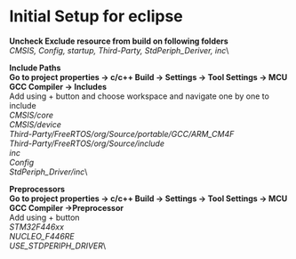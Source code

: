 # **Initial Setup for eclipse**
**Uncheck Exclude resource from build on following folders**\
*CMSIS, Config, startup, Third-Party, StdPeriph_Deriver, inc*\

**Include Paths**\
**Go to project properties -> c/c++ Build -> Settings -> Tool Settings -> MCU GCC Compiler -> Includes**\
Add using + button and choose workspace and navigate one by one to include\
*CMSIS/core*\
*CMSIS/device*\
*Third-Party/FreeRTOS/org/Source/portable/GCC/ARM_CM4F*\
*Third-Party/FreeRTOS/org/Source/include*\
*inc*\
*Config*\
*StdPeriph_Driver/inc*\

**Preprocessors**\
**Go to project properties -> c/c++ Build -> Settings -> Tool Settings -> MCU GCC Compiler ->Preprocessor**\
Add using + button\
*STM32F446xx*\
*NUCLEO_F446RE*\
*USE_STDPERIPH_DRIVER*\




